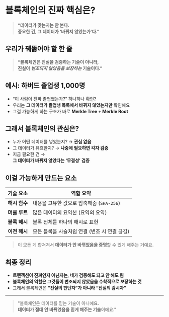 # 블록체인의 진짜 핵심은?

> **“데이터가 맞는지는 안 본다.  
> 중요한 건, 그 데이터가 ‘바뀌지 않았는가’다.”**

## 우리가 꿰뚫어야 할 한 줄

> **“블록체인은 진실을 검증하는 기술이 아니라,  
> 진실이 _변조되지 않았음을 보장하는_ 기술이다.”**

## 예시: 하버드 졸업생 1,000명

- “이 사람이 진짜 졸업했는가?” 하나하나 확인?
- 우리는 **그 데이터가 졸업생 목록에서 바뀌지 않았는지만** 확인해요
- 그걸 가능하게 하는 구조가 바로 **Merkle Tree + Merkle Root**

## 그래서 블록체인의 관심은?

- 누가 어떤 데이터를 넣었는지? → **관심 없음**
- 그 데이터가 유효한지? → **나중에 필요하면 각자 검증**
- 지금 필요한 건 →  
  **그 데이터가 바뀌지 않았다는 ‘무결성’ 검증**

## 이걸 가능하게 만드는 요소

| 기술 요소     | 역할 요약                                     |
| ------------- | --------------------------------------------- |
| **해시 함수** | 내용을 고유한 값으로 압축해줌 (`SHA-256`)     |
| **머클 루트** | 많은 데이터의 요약본 (요약의 요약)            |
| **블록 해시** | 블록 전체를 하나의 해시로 표현                |
| **이전 해시** | 모든 블록을 사슬처럼 연결 (변조 시 연결 끊김) |

> 이 모든 게 합쳐져서 **데이터가 안 바뀌었음을 증명**할 수 있게 해주는 거예요.

## 최종 정리

- **트랜잭션이 진짜인지 아닌지는, 네가 검증해도 되고 안 해도 됨**
- **블록체인의 역할은 그것들이 변조되지 않았음을 수학적으로 보장하는 것**
- 그래서 블록체인은 **“진실의 판단자”가 아니라 “진실의 감시자”**

---

> "블록체인은 데이터를 믿는 기술이 아니에요.  
> **데이터가 절대 안 바뀌었음을 믿게 해주는 기술**이에요."
